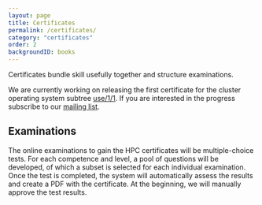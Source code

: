 ```yaml
---
layout: page
title: Certificates
permalink: /certificates/
category: "certificates"
order: 2
backgroundID: books
---
```


Certificates bundle skill usefully together and structure examinations.

We are currently working on releasing the first certificate for the cluster operating system subtree [use/1/1](https://www.hpc-certification.org/wiki/skill-tree/use/1/b).
If you are interested in the progress subscribe to our [mailing list](http://localhost:4000/listinfo/).

## Examinations

The online examinations to gain the HPC certificates will be multiple-choice tests.
For each competence and level, a pool of questions will be developed, of which a subset is selected for each individual examination. Once the test is completed, the system will automatically assess the results and create a PDF with the certificate. At the beginning, we will manually approve the test results.
